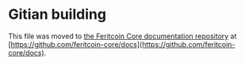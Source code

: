 Gitian building
================

This file was moved to [the Feritcoin Core documentation repository](https://github.com/feritcoin-core/docs/blob/master/gitian-building.md) at [https://github.com/feritcoin-core/docs](https://github.com/feritcoin-core/docs).
